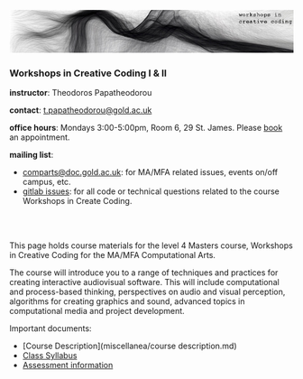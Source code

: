 ![header](miscellanea/header.jpg)
### Workshops in Creative Coding I & II
__instructor__: Theodoros Papatheodorou

__contact__: t.papatheodorou@gold.ac.uk

__office hours__: Mondays 3:00-5:00pm, Room 6, 29 St. James. Please [book](https://theopapa.youcanbook.me/) an appointment.

__mailing list__:
* comparts@doc.gold.ac.uk: for MA/MFA related issues, events on/off campus, etc.
* [gitlab issues](http://gitlab.doc.gold.ac.uk/comp_arts_2015/workshops_in_creative_coding/issues): for all code or technical questions related to the course Workshops in Create Coding.
</br>
</br>

This page holds course materials for the level 4 Masters course, Workshops in Creative Coding for the MA/MFA Computational Arts.

The course will introduce you to a range of techniques and practices for creating interactive audiovisual software. This will include computational and process-based thinking, perspectives on audio and visual perception, algorithms for creating graphics and sound, advanced topics in computational media and project development.

Important documents:
* [Course Description](miscellanea/course description.md)
* [Class Syllabus](miscellanea/syllabus.md)
* [Assessment information](miscellanea/assessment.md)
